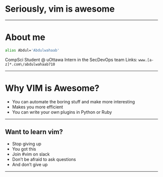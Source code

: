 # Seriously, vim is awesome


---

# About me

```sh
alias Abdul='Abdulwahaab'
```
CompSci Student @ uOttawa
Intern in the SecDevOps team
Links: `www.[a-z]*.com\/abdulwahaab710`


---

# Why VIM is Awesome?
- You can automate the boring stuff and make more interesting
- Makes you more efficient
- You can write your own plugins in Python or Ruby

---

## Want to learn vim?
- Stop giving up
- You got this
- Join #vim on slack
- Don’t be afraid to ask questions
- And don’t give up

---

